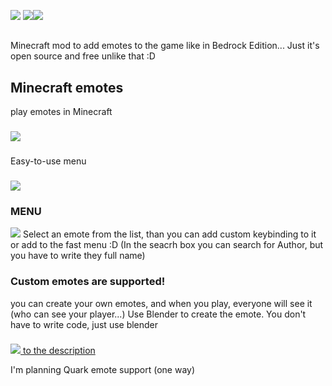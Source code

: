 [![](https://img.shields.io/discord/737216980095991838?label=Discord)](https://discord.gg/6NfdRuE)
[![](http://cf.way2muchnoise.eu/title/emotecraft.svg)![](http://cf.way2muchnoise.eu/versions/emotecraft_latest.svg)](https://www.curseforge.com/minecraft/mc-mods/emotecraft)

##
Minecraft mod to add emotes to the game like in Bedrock Edition...
Just it's open source and free unlike that :D
## Minecraft emotes

play emotes in Minecraft
###
![](https://i.imgur.com/tWD40Fg.png)
###
Easy-to-use menu
###
![](https://i.imgur.com/etlReBO.png)

### MENU
![](https://i.imgur.com/t2aD77K.png)
Select an emote from the list, than you can add custom keybinding to it or add to the fast menu :D
(In the seacrh box you can search for Author, but you have to write they full name)

### Custom emotes are supported!
you can create your own emotes, and when you play, everyone will see it (who can see your player...)
Use Blender to create the emote. You don't have to write code, just use blender
###
[![](https://i.imgur.com/M3LBG6H.png)
to the description](https://kosmx.gitbook.io/emotecraft/)

I'm planning Quark emote support (one way)
